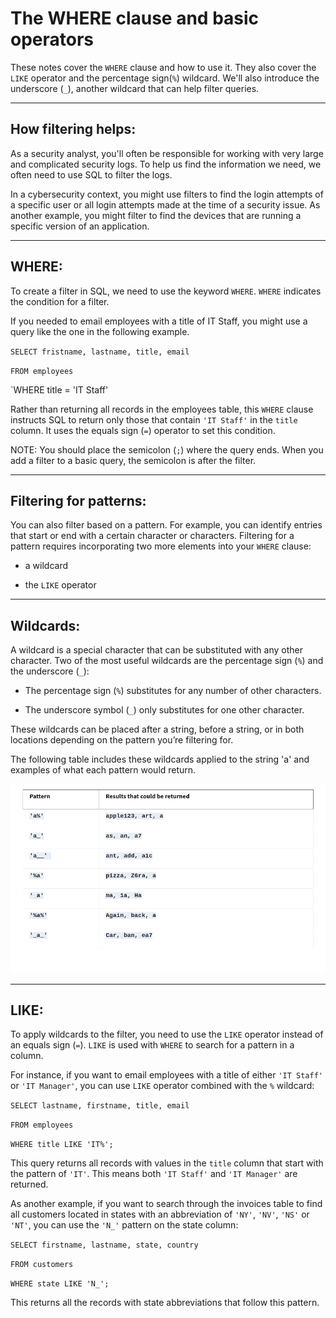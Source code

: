 # The WHERE clause and basic operators

These notes cover the `WHERE` clause and how to use it. They also cover the `LIKE` operator and the percentage sign(`%`) wildcard. We'll also introduce the underscore (`_`), another wildcard that can help filter queries.

---

## How filtering helps:

As a security analyst, you'll often be responsible for working with very large and complicated security logs. To help us find the information we need, we often need to use SQL to filter the logs.

In a cybersecurity context, you might use filters to find the login attempts of a specific user or all login attempts made at the time of a security issue. As another example, you might filter to find the devices that are running a specific version of an application.

---

## WHERE:
To create a filter in SQL, we need to use the keyword `WHERE`. `WHERE` indicates the condition for a filter.

If you needed to email employees with a title of IT Staff, you might use a query like the one in the following example.

`SELECT fristname, lastname, title, email`

`FROM employees`

`WHERE title = 'IT Staff'

Rather than returning all records in the employees table, this `WHERE` clause instructs SQL to return only those that contain `'IT Staff'` in the `title` column. It uses the equals sign (`=`) operator to set this condition.

NOTE: You should place the semicolon (`;`) where the query ends. When you add a filter to a basic query, the semicolon is after the filter. 

---

## Filtering for patterns:

You can also filter based on a pattern. For example, you can identify entries that start or end with a certain character or characters. Filtering for a pattern requires incorporating two more elements into your `WHERE` clause:

* a wildcard

* the `LIKE` operator

---

## Wildcards:

A wildcard is a special character that can be substituted with any other character. Two of the most useful wildcards are the percentage sign (`%`) and the underscore (`_`):

* The percentage sign (`%`) substitutes for any number of other characters.

* The underscore symbol (`_`) only substitutes for one other character.

These wildcards can be placed after a string, before a string, or in both locations depending on the pattern you’re filtering for.

The following table includes these wildcards applied to the string 'a' and examples of what each pattern would return.

![Wildcard_Table](/SCREENSHOTS/Wildcard_Table.png)

---

## LIKE:

To apply wildcards to the filter, you need to use the `LIKE` operator instead of an equals sign (`=`). `LIKE` is used with `WHERE` to search for a pattern in a column. 

For instance, if you want to email employees with a title of either `'IT Staff'` or `'IT Manager'`, you can use `LIKE` operator combined with the `%` wildcard:  

`SELECT lastname, firstname, title, email`

`FROM employees`

`WHERE title LIKE 'IT%';`

This query returns all records with values in the `title` column that start with the pattern of `'IT'`. This means both `'IT Staff'` and `'IT Manager'` are returned.

As another example, if you want to search through the invoices table to find all customers located in states with an abbreviation of `'NY'`, `'NV'`, `'NS'` or `'NT'`, you can use the `'N_'` pattern on the state column:

`SELECT firstname, lastname, state, country`

`FROM customers`

`WHERE state LIKE 'N_';`

This returns all the records with state abbreviations that follow this pattern.
